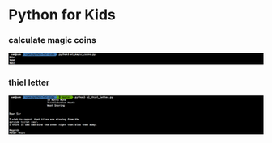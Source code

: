 # Python for Kids

### calculate magic coins
![](https://github.com/lbias/python-for-kids/blob/master/images/e1_magic_coins.png)

### thiel letter
![](https://github.com/lbias/python-for-kids/blob/master/images/e2_thiel_letter.png)
